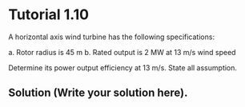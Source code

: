# Tutorial 1.10

A horizontal axis wind turbine has the following specifications:

a. Rotor radius is 45 m
b. Rated output is 2 MW at 13 m/s wind speed

Determine its power output efficiency at 13 m/s.  State all assumption.

## Solution (Write your solution here).

